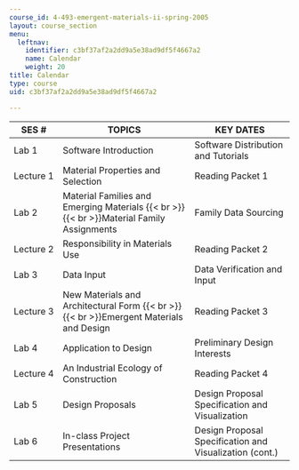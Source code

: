 ```yaml
---
course_id: 4-493-emergent-materials-ii-spring-2005
layout: course_section
menu:
  leftnav:
    identifier: c3bf37af2a2dd9a5e38ad9df5f4667a2
    name: Calendar
    weight: 20
title: Calendar
type: course
uid: c3bf37af2a2dd9a5e38ad9df5f4667a2

---
```


| SES # | TOPICS | KEY DATES |
| --- | --- | --- |
| Lab 1 | Software Introduction | Software Distribution and Tutorials |
| Lecture 1 | Material Properties and Selection | Reading Packet 1 |
| Lab 2 | Material Families and Emerging Materials  {{< br >}}  {{< br >}}Material Family Assignments | Family Data Sourcing |
| Lecture 2 | Responsibility in Materials Use | Reading Packet 2 |
| Lab 3 | Data Input | Data Verification and Input |
| Lecture 3 | New Materials and Architectural Form  {{< br >}}  {{< br >}}Emergent Materials and Design | Reading Packet 3 |
| Lab 4 | Application to Design | Preliminary Design Interests |
| Lecture 4 | An Industrial Ecology of Construction | Reading Packet 4 |
| Lab 5 | Design Proposals | Design Proposal Specification and Visualization |
| Lab 6 | In-class Project Presentations | Design Proposal Specification and Visualization (cont.)